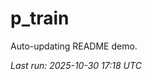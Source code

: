 # p_train

Auto-updating README demo.

<!--START_SECTION:status-->
_Last run: 2025-10-30 17:18 UTC_
<!--END_SECTION:status-->








































































































































































































































































































































































































































































































































































































































































































































































































































































































































































































































































































































































































































































































































































































































































































































































































































































